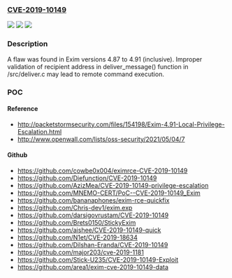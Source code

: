 ### [CVE-2019-10149](https://cve.mitre.org/cgi-bin/cvename.cgi?name=CVE-2019-10149)
![](https://img.shields.io/static/v1?label=Product&message=exim&color=blue)
![](https://img.shields.io/static/v1?label=Version&message=n%2Fa&color=blue)
![](https://img.shields.io/static/v1?label=Vulnerability&message=CWE-20&color=brighgreen)

### Description

A flaw was found in Exim versions 4.87 to 4.91 (inclusive). Improper validation of recipient address in deliver_message() function in /src/deliver.c may lead to remote command execution.

### POC

#### Reference
- http://packetstormsecurity.com/files/154198/Exim-4.91-Local-Privilege-Escalation.html
- http://www.openwall.com/lists/oss-security/2021/05/04/7

#### Github
- https://github.com/cowbe0x004/eximrce-CVE-2019-10149
- https://github.com/Diefunction/CVE-2019-10149
- https://github.com/AzizMea/CVE-2019-10149-privilege-escalation
- https://github.com/MNEMO-CERT/PoC--CVE-2019-10149_Exim
- https://github.com/bananaphones/exim-rce-quickfix
- https://github.com/Chris-dev1/exim.exp
- https://github.com/darsigovrustam/CVE-2019-10149
- https://github.com/Brets0150/StickyExim
- https://github.com/aishee/CVE-2019-10149-quick
- https://github.com/N1et/CVE-2019-18634
- https://github.com/Dilshan-Eranda/CVE-2019-10149
- https://github.com/major203/cve-2019-1181
- https://github.com/Stick-U235/CVE-2019-10149-Exploit
- https://github.com/area1/exim-cve-2019-10149-data

